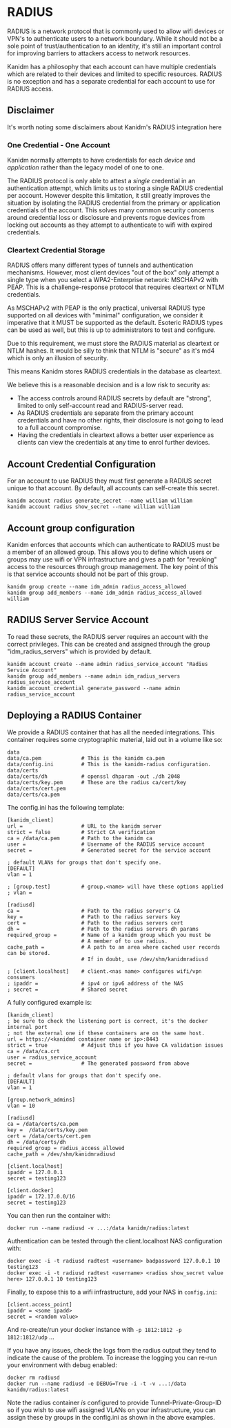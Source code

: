 # RADIUS

RADIUS is a network protocol that is commonly used to allow wifi devices or
VPN's to authenticate users to a network boundary. While it should not be a
sole point of trust/authentication to an identity, it's still an important
control for improving barriers to attackers access to network resources.

Kanidm has a philosophy that each account can have multiple credentials which
are related to their devices and limited to specific resources. RADIUS is
no exception and has a separate credential for each account to use for
RADIUS access.

## Disclaimer

It's worth noting some disclaimers about Kanidm's RADIUS integration here

### One Credential - One Account

Kanidm normally attempts to have credentials for each *device* and *application*
rather than the legacy model of one to one.

The RADIUS protocol is only able to attest a *single* credential in an authentication
attempt, which limits us to storing a single RADIUS credential per account. However
despite this limitation, it still greatly improves the situation by isolating the
RADIUS credential from the primary or application credentials of the account. This
solves many common security concerns around credential loss or disclosure
and prevents rogue devices from locking out accounts as they attempt to
authenticate to wifi with expired credentials.

### Cleartext Credential Storage

RADIUS offers many different types of tunnels and authentication mechanisms.
However, most client devices "out of the box" only attempt a single type when you select 
a WPA2-Enterprise network: MSCHAPv2 with PEAP. This is a challenge-response protocol 
that requires cleartext or NTLM credentials.

As MSCHAPv2 with PEAP is the only practical, universal RADIUS type supported
on all devices with "minimal" configuration, we consider it imperative
that it MUST be supported as the default. Esoteric RADIUS types can be used
as well, but this is up to administrators to test and configure.

Due to this requirement, we must store the RADIUS material as cleartext or
NTLM hashes. It would be silly to think that NTLM is "secure" as it's md4
which is only an illusion of security.

This means Kanidm stores RADIUS credentials in the database as cleartext.

We believe this is a reasonable decision and is a low risk to security as:

* The access controls around RADIUS secrets by default are "strong", limited
  to only self-account read and RADIUS-server read.
* As RADIUS credentials are separate from the primary account credentials and have 
  no other rights, their disclosure is not going to lead to a full account compromise.
* Having the credentials in cleartext allows a better user experience as clients 
  can view the credentials at any time to enrol further devices.

## Account Credential Configuration

For an account to use RADIUS they must first generate a RADIUS secret unique to
that account. By default, all accounts can self-create this secret.

    kanidm account radius generate_secret --name william william
    kanidm account radius show_secret --name william william

## Account group configuration

Kanidm enforces that accounts which can authenticate to RADIUS must be a member
of an allowed group. This allows you to define which users or groups may use
wifi or VPN infrastructure and gives a path for "revoking" access to the resources
through group management. The key point of this is that service accounts should
not be part of this group.

    kanidm group create --name idm_admin radius_access_allowed
    kanidm group add_members --name idm_admin radius_access_allowed william

## RADIUS Server Service Account

To read these secrets, the RADIUS server requires an account with the
correct privileges. This can be created and assigned through the group
"idm_radius_servers" which is provided by default.

    kanidm account create --name admin radius_service_account "Radius Service Account"
    kanidm group add_members --name admin idm_radius_servers radius_service_account
    kanidm account credential generate_password --name admin radius_service_account

## Deploying a RADIUS Container

We provide a RADIUS container that has all the needed integrations. 
This container requires some cryptographic material, laid out in a volume like so:

    data
    data/ca.pem             # This is the kanidm ca.pem
    data/config.ini         # This is the kanidm-radius configuration.
    data/certs
    data/certs/dh           # openssl dhparam -out ./dh 2048
    data/certs/key.pem      # These are the radius ca/cert/key
    data/certs/cert.pem
    data/certs/ca.pem

The config.ini has the following template:

    [kanidm_client]
    url =                   # URL to the kanidm server
    strict = false          # Strict CA verification
    ca = /data/ca.pem       # Path to the kanidm ca
    user =                  # Username of the RADIUS service account
    secret =                # Generated secret for the service account

    ; default VLANs for groups that don't specify one.
    [DEFAULT]
    vlan = 1

    ; [group.test]          # group.<name> will have these options applied
    ; vlan =

    [radiusd]
    ca =                    # Path to the radius server's CA
    key =                   # Path to the radius servers key
    cert =                  # Path to the radius servers cert
    dh =                    # Path to the radius servers dh params
    required_group =        # Name of a kanidm group which you must be 
                            # A member of to use radius.
    cache_path =            # A path to an area where cached user records can be stored.
                            # If in doubt, use /dev/shm/kanidmradiusd

    ; [client.localhost]    # client.<nas name> configures wifi/vpn consumers
    ; ipaddr =              # ipv4 or ipv6 address of the NAS
    ; secret =              # Shared secret

A fully configured example is:

    [kanidm_client]
    ; be sure to check the listening port is correct, it's the docker internal port
    ; not the external one if these containers are on the same host.
    url = https://<kanidmd container name or ip>:8443
    strict = true           # Adjust this if you have CA validation issues
    ca = /data/ca.crt
    user = radius_service_account
    secret =                # The generated password from above

    ; default vlans for groups that don't specify one.
    [DEFAULT]
    vlan = 1

    [group.network_admins]
    vlan = 10

    [radiusd]
    ca = /data/certs/ca.pem
    key =  /data/certs/key.pem
    cert = /data/certs/cert.pem
    dh = /data/certs/dh
    required_group = radius_access_allowed
    cache_path = /dev/shm/kanidmradiusd

    [client.localhost]
    ipaddr = 127.0.0.1
    secret = testing123

    [client.docker]
    ipaddr = 172.17.0.0/16
    secret = testing123

You can then run the container with:

    docker run --name radiusd -v ...:/data kanidm/radius:latest

Authentication can be tested through the client.localhost NAS configuration with:

    docker exec -i -t radiusd radtest <username> badpassword 127.0.0.1 10 testing123
    docker exec -i -t radiusd radtest <username> <radius show_secret value here> 127.0.0.1 10 testing123

Finally, to expose this to a wifi infrastructure, add your NAS in `config.ini`:

    [client.access_point]
    ipaddr = <some ipadd>
    secret = <random value>

And re-create/run your docker instance with `-p 1812:1812 -p 1812:1812/udp` ...

If you have any issues, check the logs from the radius output they tend to indicate the cause
of the problem. To increase the logging you can re-run your environment with debug enabled:

    docker rm radiusd
    docker run --name radiusd -e DEBUG=True -i -t -v ...:/data kanidm/radius:latest

Note the radius container *is* configured to provide Tunnel-Private-Group-ID so if you wish to use
wifi assigned VLANs on your infrastructure, you can assign these by groups in the config.ini as
shown in the above examples.
